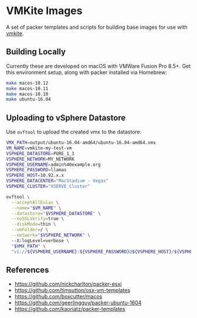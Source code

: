 VMKite Images
=============

A set of packer templates and scripts for building base images for use with [vmkite][vmkite].

Building Locally
----------------

Currently these are developed on macOS with VMWare Fusion Pro 8.5+. Get this environment setup, along with packer installed via Homebrew:

```bash
make macos-10.12
make macos-10.11
make macos-10.10
make ubuntu-16.04
```

Uploading to vSphere Datastore
------------------------------

Use `ovftool` to upload the created vmx to the datastore:

```bash
VMX_PATH=output/ubuntu-16.04-amd64/ubuntu-16.04-amd64.vmx
VM_NAME=vmkite-my-test-vm
VSPHERE_DATASTORE=PURE_1_1
VSPHERE_NETWORK=MY_NETWORK
VSPHERE_USERNAME=admin%40example.org
VSPHERE_PASSWORD=llamas
VSPHERE_HOST=10.92.x.x
VSPHERE_DATACENTER="MacStadium - Vegas"
VSPHERE_CLUSTER="XSERVE_Cluster"

ovftool \
  --acceptAllEulas \
  --name="$VM_NAME" \
  --datastore="$VSPHERE_DATASTORE" \
  --noSSLVerify=true \
  --diskMode=thin \
  --vmFolder=/ \
  --network="$VSPHERE_NETWORK" \ 
  --X:logLevel=verbose \
  "$VMX_PATH" \
  "vi://${VSPHERE_USERNAME}:${VSPHERE_PASSWORD}@${VSPHERE_HOST}/${VSPHERE_DATACENTER}/host/${VSPHERE_CLUSTER}"
```

References
----------

- https://github.com/nickcharlton/packer-esxi
- https://github.com/timsutton/osx-vm-templates
- https://github.com/boxcutter/macos
- https://github.com/geerlingguy/packer-ubuntu-1604
- https://github.com/kaoriatz/packer-templates

[vmkite]: https://github.com/macstadium/vmkite
